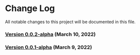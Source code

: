 # Change Log
All notable changes to this project will be documented in this file.

### [Version 0.0.2-alpha](https://github.com/CleverTap/clevertap-directcall-ios-sdk/releases/tag/0.0.2-alpha) (March 10, 2022)

### [Version 0.0.1-alpha](https://github.com/CleverTap/clevertap-directcall-ios-sdk/releases/tag/0.0.1-alpha) (March 9, 2022)


